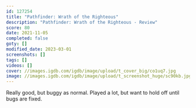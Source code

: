 ```yaml
---
id: 127254
title: "Pathfinder: Wrath of the Righteous"
description: "Pathfinder: Wrath of the Righteous - Review"
score: 80
date: 2021-11-05
completed: false
goty: []
modified_date: 2023-03-01
screenshots: []
tags: []
videos: []
cover: //images.igdb.com/igdb/image/upload/t_cover_big/co1uq7.jpg
image: //images.igdb.com/igdb/image/upload/t_screenshot_huge/sc90kb.jpg
---
```

Really good, but buggy as normal. Played a lot, but want to hold off until bugs are fixed.